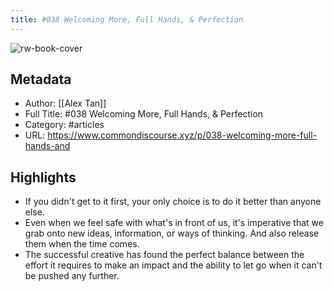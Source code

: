 ```yaml
---
title: #038 Welcoming More, Full Hands, & Perfection
---
```

![rw-book-cover](https://readwise-assets.s3.amazonaws.com/static/images/article2.74d541386bbf.png)

## Metadata
- Author: [[Alex Tan]]
- Full Title: #038 Welcoming More, Full Hands, & Perfection
- Category: #articles
- URL: https://www.commondiscourse.xyz/p/038-welcoming-more-full-hands-and

## Highlights
- If you didn't get to it first, your only choice is to do it better than anyone else.
- Even when we feel safe with what's in front of us, it's imperative that we grab onto new ideas, information, or ways of thinking. And also release them when the time comes.
- The successful creative has found the perfect balance between the effort it requires to make an impact and the ability to let go when it can't be pushed any further.
